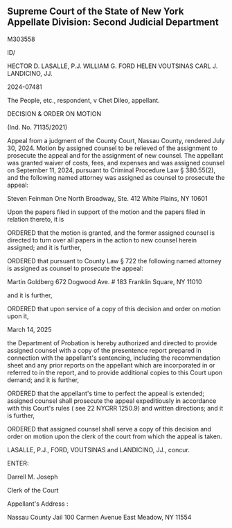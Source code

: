 ## Supreme Court of the State of New York Appellate Division: Second Judicial Department

M303558

ID/

HECTOR D. LASALLE, P.J. WILLIAM G. FORD HELEN VOUTSINAS CARL J. LANDICINO, JJ.

2024-07481

The People, etc., respondent, v Chet Dileo, appellant.

DECISION &amp; ORDER ON MOTION

(Ind. No. 71135/2021)

Appeal from a judgment of the County Court, Nassau County, rendered July 30, 2024. Motion by assigned counsel to be relieved of the assignment to prosecute the appeal and for the assignment of new counsel.  The appellant was granted waiver of costs, fees, and expenses and was assigned counsel on September 11, 2024, pursuant to Criminal Procedure Law § 380.55(2), and the following named attorney was assigned as counsel to prosecute the appeal:

Steven Feinman One North Broadway, Ste. 412 White Plains, NY 10601

Upon the papers filed in support of the motion and the papers filed in relation thereto, it is

ORDERED that the motion is granted, and the former assigned counsel is directed to turn over all papers in the action to new counsel herein assigned; and it is further,

ORDERED that pursuant to County Law § 722 the following named attorney is assigned as counsel to prosecute the appeal:

Martin Goldberg 672 Dogwood Ave. # 183 Franklin Square, NY 11010

and it is further,

ORDERED that upon service of a copy of this decision and order on motion upon it,

March 14, 2025

the Department of Probation is hereby authorized and directed to provide assigned counsel with a copy of the presentence report prepared in connection with the appellant's sentencing, including the recommendation sheet and any prior reports on the appellant which are incorporated in or referred to in the report, and to provide additional copies to this Court upon demand; and it is further,

ORDERED that the appellant's time to perfect the appeal is extended; assigned counsel shall prosecute the appeal  expeditiously in accordance with this  Court's rules ( see 22 NYCRR 1250.9) and written directions; and it is further,

ORDERED that assigned counsel shall serve a copy of this decision and order on motion upon the clerk of the court from which the appeal is taken.

LASALLE, P.J., FORD, VOUTSINAS and LANDICINO, JJ., concur.

<!-- image -->

ENTER:

Darrell M. Joseph

Clerk of the Court

Appellant's Address :

Nassau County Jail 100 Carmen Avenue East Meadow, NY 11554